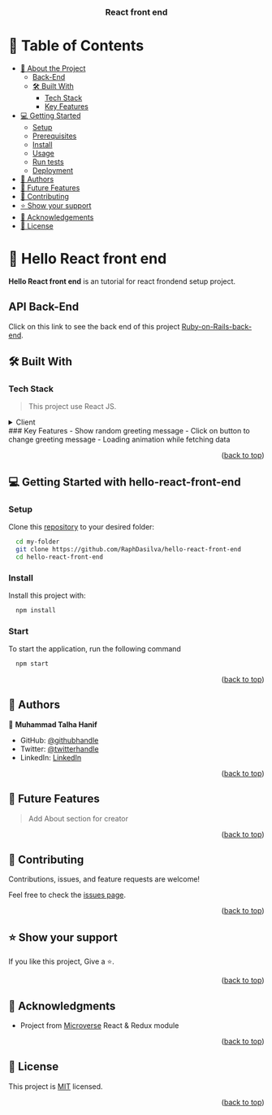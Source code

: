 <a name="readme-top"></a>
<div align="center">
  <h3><b>React front end</b></h3>
</div>

# 📗 Table of Contents

- [📖 About the Project](#about-project)
  - [Back-End](#back-end)
  - [🛠 Built With](#built-with)
    - [Tech Stack](#tech-stack)
    - [Key Features](#key-features)
- [💻 Getting Started](#getting-started)
  - [Setup](#setup)
  - [Prerequisites](#prerequisites)
  - [Install](#install)
  - [Usage](#usage)
  - [Run tests](#run-tests)
  - [Deployment](#triangular_flag_on_post-deployment)
- [👥 Authors](#authors)
- [🔭 Future Features](#future-features)
- [🤝 Contributing](#contributing)
- [⭐️ Show your support](#support)
- [🙏 Acknowledgements](#acknowledgements)
- [📝 License](#license)

# 📖 Hello React front end <a name="about-project"></a>

**Hello React front end** is an tutorial for react frondend setup project.

## API Back-End <a name="back-end"></a>
Click on this link to see the back end of this project [Ruby-on-Rails-back-end](https://github.com/Talha-Hanif5666/Ruby-on-Rails-back-end.git).

## 🛠 Built With <a name="built-with"></a>

### Tech Stack <a name="tech-stack"></a>

> This project use React JS.
<details>
  <summary>Client</summary>
  <ul>
    <li><a href="https://reactjs.org/">React</a></li>
    <li><a href="https://redux.js.org/">Redux</a></li>
  </ul>
</details>
### Key Features <a name="key-features"></a>
- Show random greeting message
- Click on button to change greeting message
- Loading animation while fetching data

<p align="right">(<a href="#readme-top">back to top</a>)</p>

## 💻 Getting Started with hello-react-front-end <a name="getting-started"></a>

### Setup

Clone this [repository](https://github.com/Talha-Hanif5666/react-front-end.git) to your desired folder:

```sh
  cd my-folder
  git clone https://github.com/RaphDasilva/hello-react-front-end
  cd hello-react-front-end
```

### Install

Install this project with:

```sh
  npm install
```

### Start

To start the application, run the following command

```sh
  npm start
```

<p align="right">(<a href="#readme-top">back to top</a>)</p>

## 👥 Authors <a name="authors"></a>

👤 **Muhammad Talha Hanif**

- GitHub: [@githubhandle](https://github.com/Talha-Hanif5666)
- Twitter: [@twitterhandle](https://twitter.com/TalhaHa45039660?t=R4git6jFgsysI4xPxmN-ag&s=09)
- LinkedIn: [LinkedIn](https://www.linkedin.com/in/muhammad-talha-hanif-6b1355116)

<p align="right">(<a href="#readme-top">back to top</a>)</p>

## 🔭 Future Features <a name="future-features"></a>

> Add About section for creator
<p align="right">(<a href="#readme-top">back to top</a>)</p>

## 🤝 Contributing <a name="contributing"></a>

Contributions, issues, and feature requests are welcome!

Feel free to check the [issues page](https://github.com/RaphDasilva/hello-react-front-end/issues).

<p align="right">(<a href="#readme-top">back to top</a>)</p>

## ⭐️ Show your support <a name="support"></a>

If you like this project, Give a ⭐️.

<p align="right">(<a href="#readme-top">back to top</a>)</p>

## 🙏 Acknowledgments <a name="acknowledgements"></a>

- Project from [Microverse](https://www.microverse.org/?grsf=i6yi2m) React & Redux module

<p align="right">(<a href="#readme-top">back to top</a>)</p>

## 📝 License <a name="license"></a>

This project is [MIT](./LICENSE) licensed.

<p align="right">(<a href="#readme-top">back to top</a>)</p>
